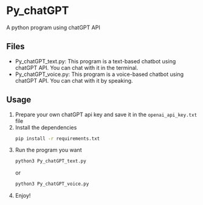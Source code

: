 # Py_chatGPT
A python program using chatGPT API

## Files
* Py_chatGPT_text.py: This program is a text-based chatbot using chatGPT API. You can chat with it in the terminal.
* Py_chatGPT_voice.py: This program is a voice-based chatbot using chatGPT API. You can chat with it by speaking.

## Usage
1. Prepare your own chatGPT api key and save it in the `openai_api_key.txt` file
2. Install the dependencies
    ```bash
    pip install -r requirements.txt
    ```
3. Run the program you want
    ```bash
    python3 Py_chatGPT_text.py
    ``` 
    or
    ```bash
    python3 Py_chatGPT_voice.py
    ```
4. Enjoy!
